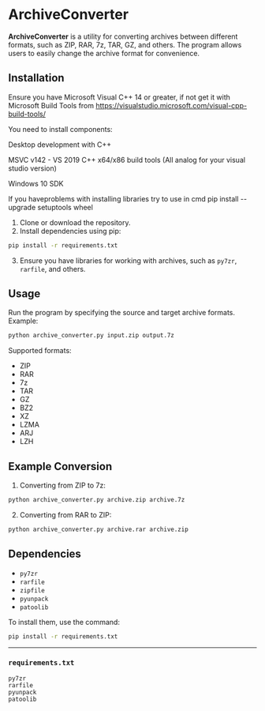 # ArchiveConverter

**ArchiveConverter** is a utility for converting archives between different formats, such as ZIP, RAR, 7z, TAR, GZ, and others. The program allows users to easily change the archive format for convenience.

## Installation

Ensure you have Microsoft Visual C++ 14 or greater, if not get it with Microsoft Build Tools from https://visualstudio.microsoft.com/visual-cpp-build-tools/

You need to install components:

Desktop development with C++

MSVC v142 - VS 2019 C++ x64/x86 build tools (All analog for your visual studio version)

Windows 10 SDK

If you haveproblems with installing libraries try to use in cmd pip install --upgrade setuptools wheel

1. Clone or download the repository.
2. Install dependencies using pip:

```bash
pip install -r requirements.txt
```

3. Ensure you have libraries for working with archives, such as `py7zr`, `rarfile`, and others.

## Usage

Run the program by specifying the source and target archive formats. Example:

```bash
python archive_converter.py input.zip output.7z
```

Supported formats:
- ZIP
- RAR
- 7z
- TAR
- GZ
- BZ2
- XZ
- LZMA
- ARJ
- LZH

## Example Conversion

1. Converting from ZIP to 7z:

```bash
python archive_converter.py archive.zip archive.7z
```

2. Converting from RAR to ZIP:

```bash
python archive_converter.py archive.rar archive.zip
```

## Dependencies

- `py7zr`
- `rarfile`
- `zipfile`
- `pyunpack`
- `patoolib`

To install them, use the command:

```bash
pip install -r requirements.txt
```

---

### `requirements.txt`

```
py7zr
rarfile
pyunpack
patoolib
```
